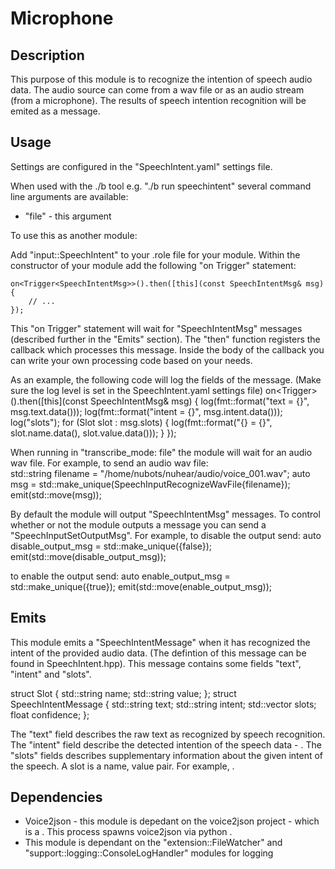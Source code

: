 Microphone
==========

## Description
This purpose of this module is to recognize the intention of speech audio data. The audio source can come from a wav file or as an audio stream (from a microphone). The results of speech intention recognition will be emited as a message.

## Usage

Settings are configured in the "SpeechIntent.yaml" settings file. 

When used with the ./b tool e.g. "./b run speechintent" several command line arguments are available:
- "file" - this argument 

To use this as another module:

Add "input::SpeechIntent" to your .role file for your module. 
Within the constructor of your module add the following "on Trigger" statement:

    on<Trigger<SpeechIntentMsg>>().then([this](const SpeechIntentMsg& msg) {
        // ...
    });

This "on Trigger" statement will wait for "SpeechIntentMsg" messages (described further in the "Emits" section). The "then" function registers the callback which processes this message. Inside the body of the callback you can write your own processing code based on your needs.

As an example, the following code will log the fields of the message. (Make sure the log level is set in the SpeechIntent.yaml settings file)
    on<Trigger<SpeechIntentMsg>>().then([this](const SpeechIntentMsg& msg) {
        log(fmt::format("text = {}", msg.text.data()));
        log(fmt::format("intent = {}", msg.intent.data()));
        log("slots");
        for (Slot slot : msg.slots) {
            log(fmt::format("{} = {}", slot.name.data(), slot.value.data()));
        }
    });
    
When running in "transcribe_mode: file" the module will wait for an audio wav file. For example, to send an audio wav file:    
    std::string filename = "/home/nubots/nuhear/audio/voice_001.wav";
    auto msg = std::make_unique<SpeechInputRecognizeWavFile>(SpeechInputRecognizeWavFile{filename});
    emit(std::move(msg));

By default the module will output "SpeechIntentMsg" messages. To control whether or not the module outputs a message you can send a "SpeechInputSetOutputMsg". For example, to disable the output send:
    auto disable_output_msg = std::make_unique<SpeechInputSetOutputMsg>({false});
    emit(std::move(disable_output_msg));

to enable the output send:
    auto enable_output_msg = std::make_unique<SpeechInputSetOutputMsg>({true});
    emit(std::move(enable_output_msg));


## Emits
This module emits a "SpeechIntentMessage" when it has recognized the intent of the provided audio data.  (The defintion of this message can be found in SpeechIntent.hpp). This message contains some fields "text", "intent" and "slots". 

struct Slot {
    std::string name;
    std::string value;
};
struct SpeechIntentMessage {
    std::string text;
    std::string intent;
    std::vector<Slot> slots;
    float confidence;
};

The "text" field describes the raw text as recognized by speech recognition. The "intent" field describe the detected intention of the speech data - . The "slots" fields describes supplementary information about the given intent of the speech. A slot is a name, value pair. For example, .




## Dependencies
- Voice2json - this module is depedant on the voice2json project - which is a . This process spawns voice2json via python .
- This module is dependant on the "extension::FileWatcher" and "support::logging::ConsoleLogHandler" modules for logging
